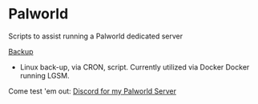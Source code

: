 # Palworld
Scripts to assist running a Palworld dedicated server

[Backup](https://github.com/irobot73/Palworld/tree/main/Backup)
* Linux back-up, via CRON, script.  Currently utilized via Docker Docker running LGSM.

Come test 'em out:  [Discord for my Palworld Server](https://discord.gg/2jwYtw77hn)
